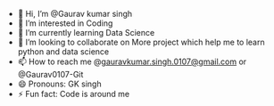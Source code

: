 - 👋 Hi, I’m @Gaurav kumar singh
- 👀 I’m interested in Coding
- 🌱 I’m currently learning Data Science
- 💞️ I’m looking to collaborate on More project which help me to learn python and data science
- 📫 How to reach me @gauravkumar.singh.0107@gmail.com or @Gaurav0107-Git
- 😄 Pronouns: GK singh
- ⚡ Fun fact: Code is around me

<!---
Gaurav0107-Git/Gaurav0107-Git is a ✨ special ✨ repository because its `README.md` (this file) appears on your GitHub profile.
You can click the Preview link to take a look at your changes.
--->
